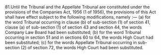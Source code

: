 81.Until the Tribunal and the Appellate Tribunal are constituted under the provisions of the Companies Act, 1956 (1 of 1956), the provisions of this Act shall have effect subject to the following modifications, namely :—
(a)	 	for the word Tribunal occurring in clause (b) of sub-section (1) of section 41, clause (a) of sub-section (1) of section 43 and section 44, the words Company Law Board had been substituted;
(b)	 	for the word Tribunal occurring in section 51 and in sections 60 to 64, the words High Court had been substituted;
(c)	 	for the words Appellate Tribunal occurring in sub-section (2) of section 72, the words High Court had been substituted.
